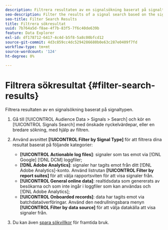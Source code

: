 ```yaml
---
description: Filtrera resultaten av en signalsökning baserat på signaltypen.
seo-description: Filter the results of a signal search based on the signal type.
seo-title: Filter Search Results
title: Filtrera sökresultat
uuid: 7b764a5d-f8ae-4f7b-83f5-7f6c40de639b
feature: Data Explorer
exl-id: df178712-6417-4c4d-b5f8-5a8c00bfcd12
source-git-commit: 4d3c859cc4dc5294286680b0e63c287e0409f7fd
workflow-type: tm+mt
source-wordcount: '124'
ht-degree: 0%

---
```


# Filtrera sökresultat {#filter-search-results}

Filtrera resultaten av en signalsökning baserat på signaltypen.

1. Gå till [!UICONTROL Audience Data > Signals > Search] och kör en [!UICONTROL Signals Search] med önskade nyckelvärdepar, eller en bredare sökning, med hjälp av filtren.
1. Använd avsnittet **[!UICONTROL Filter by Signal Type]** för att filtrera dina resultat baserat på följande kategorier:

   * **[!UICONTROL Actionable log files]**: signaler som tas emot via [!DNL Google] [!DNL DCM] loggfiler;
   * **[!DNL Adobe Analytics]**: signaler har tagits emot från ditt [!DNL Adobe Analytics]-konto. Använd listrutan **[!UICONTROL Filter by report suites]** för att välja rapportsviten för att visa signaler från.
   * **[!UICONTROL General online data]**: realtidsdata som genererats av besökarna och som inte ingår i loggfiler som kan användas och [!DNL Adobe Analytics];
   * **[!UICONTROL Onboarded records]**: data har tagits emot via batchdataöverföringar. Använd den nedrullningsbara menyn **[!UICONTROL Filter by data source]** för att välja datakälla att visa signaler från.

1. Du kan även [spara sökvillkor](../../../features/data-explorer/data-explorer-signals-search/data-explorer-save-search.md) för framtida bruk.
